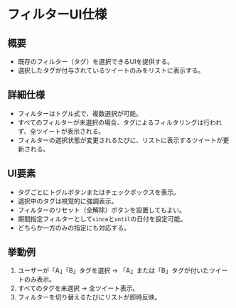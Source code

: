 # フィルターUI仕様

## 概要
- 既存のフィルター（タグ）を選択できるUIを提供する。
- 選択したタグが付与されているツイートのみをリストに表示する。

## 詳細仕様
- フィルターはトグル式で、複数選択が可能。
- すべてのフィルターが未選択の場合、タグによるフィルタリングは行われず、全ツイートが表示される。
- フィルターの選択状態が変更されるたびに、リストに表示するツイートが更新される。

## UI要素
- タグごとにトグルボタンまたはチェックボックスを表示。
- 選択中のタグは視覚的に強調表示。
- フィルターのリセット（全解除）ボタンを設置してもよい。
- 期間指定フィルターとして`since`と`until`の日付を設定可能。
- どちらか一方のみの指定にも対応する。

## 挙動例
1. ユーザーが「A」「B」タグを選択 → 「A」または「B」タグが付いたツイートのみ表示。
2. すべてのタグを未選択 → 全ツイート表示。
3. フィルターを切り替えるたびにリストが即時反映。
